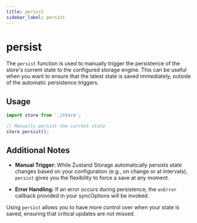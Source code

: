```yaml
---
title: persist
sidebar_label: persist
---
```


# persist

The `persist` function is used to manually trigger the persistence of the store's current state to the configured storage engine. This can be useful when you want to ensure that the latest state is saved immediately, outside of the automatic persistence triggers.

## Usage

```ts
import store from './store';

// Manually persist the current state
store.persist();
```

## Additional Notes

- **Manual Trigger:**
  While Zustand Storage automatically persists state changes based on your configuration (e.g., on change or at intervals), `persist` gives you the flexibility to force a save at any moment.

- **Error Handling:**
  If an error occurs during persistence, the `onError` callback provided in your syncOptions will be invoked.

Using `persist` allows you to have more control over when your state is saved, ensuring that critical updates are not missed.
